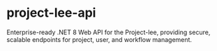# project-lee-api
Enterprise-ready .NET 8 Web API for the Project-lee, providing secure, scalable endpoints for project, user, and workflow management.

